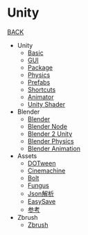 # Unity

[BACK](https://8ku.github.io/note_other)

- Unity
  - [Basic](_post/Unity/basic)
  - [GUI](_post/Unity/GUI)
  - [Package](_post/Unity/Package)
  - [Physics](_post/Unity/Physics)
  - [Prefabs](_post/Unity/Prefabs)
  - [Shortcuts](_post/Unity/Shortcuts)
  - [Animator](_post/Unity/Animator)
  - [Unity Shader](_post/Unity/UnityShader)
- Blender
  - [Blender](_post/Unity/Blender)
  - [Blender Node](_post/Unity/BlenderNode)
  - [Blender 2 Unity](_post/Unity/Blender2Unity)
  - [Blender Physics](_post/Unity/BlenderPhysics)
  - [Blender Animation](_post/Unity/BlenderAnimation)
- Assets
  - [DOTween](_post/Unity/Assets/DOTween)
  - [Cinemachine](_post/Unity/Assets/Cinemachine)
  - [Bolt](_post/Unity/Assets/bolt)
  - [Fungus](_post/Unity/Assets/Fungus)
  - [Json解析](_post/Unity/Assets/Json)
  - [EasySave](_post/Unity/Assets/EasySave)
  - [参考](https://www.jqhtml.com/53905.html)
- Zbrush
  - [Zbrush](_post/Unity/Zbrush)

